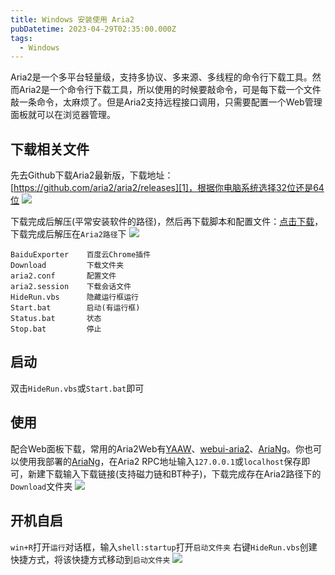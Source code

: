 ```yaml
---
title: Windows 安装使用 Aria2
pubDatetime: 2023-04-29T02:35:00.000Z
tags:
  - Windows
---
```


Aria2是一个多平台轻量级，支持多协议、多来源、多线程的命令行下载工具。然而Aria2是一个命令行下载工具，所以使用的时候要敲命令，可是每下载一个文件敲一条命令，太麻烦了。但是Aria2支持远程接口调用，只需要配置一个Web管理面板就可以在浏览器管理。

## 下载相关文件

先去Github下载Aria2最新版，下载地址：[https://github.com/aria2/aria2/releases][1]，根据你电脑系统选择32位还是64位
![][2]

下载完成后解压(平常安装软件的路径)，然后再下载脚本和配置文件：[点击下载][3]，下载完成后解压在`Aria2路径`下
![][4]

```
BaiduExporter    百度云Chrome插件
Download         下载文件夹
aria2.conf       配置文件
aria2.session    下载会话文件
HideRun.vbs      隐藏运行框运行
Start.bat        启动(有运行框)
Status.bat       状态
Stop.bat         停止
```

## 启动

双击`HideRun.vbs`或`Start.bat`即可

## 使用

配合Web面板下载，常用的Aria2Web有[YAAW][5]、[webui-aria2][6]、[AriaNg][7]。你也可以使用我部署的[AriaNg][8]，在Aria2 RPC地址输入`127.0.0.1`或`localhost`保存即可，新建下载输入下载链接(支持磁力链和BT种子)，下载完成存在Aria2路径下的`Download`文件夹
![][9]

## 开机自启

`win+R`打开`运行`对话框，输入`shell:startup`打开`启动文件夹`
右键`HideRun.vbs`创建快捷方式，将该快捷方式移动到`启动文件夹`
![][10]

[1]: https://github.com/aria2/aria2/releases
[2]: @assets/images/windows-using-aria2/1.png
[3]: https://down.ponjs.com/Aria2Win.zip
[4]: @assets/images/windows-using-aria2/2.png
[5]: https://github.com/binux/yaaw
[6]: https://github.com/ziahamza/webui-aria2
[7]: https://github.com/mayswind/AriaNg
[8]: https://aria2.ponjs.com
[9]: @assets/images/windows-using-aria2/3.png
[10]: @assets/images/windows-using-aria2/4.png
